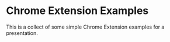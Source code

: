# Chrome Extension Examples
This is a collect of some simple Chrome Extension examples for a presentation.

